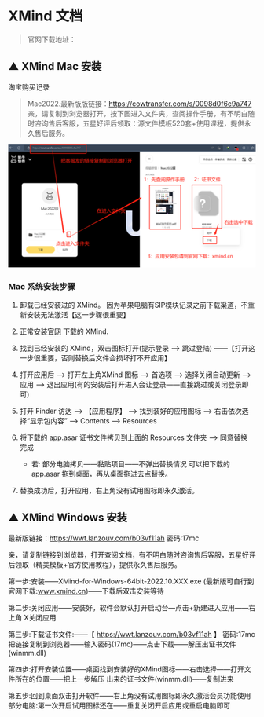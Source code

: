 # XMind 文档


> 官网下载地址：




## ▲ XMind Mac 安装
淘宝购买记录

> Mac2022.最新版版链接：https://cowtransfer.com/s/0098d0f6c9a747 亲，请复制到浏览器打开，按下图进入文件夹，查阅操作手册，有不明白随时咨询售后客服，五星好评后领取：源文件模板520套+使用课程，提供永久售后服务。

![IMG_1776](readme.assets/IMG_1776.PNG)



### Mac 系统安装步骤

1. 卸载已经安装过的 XMind。 因为苹果电脑有SIP模块记录之前下载渠道，不重新安装无法激活【这一步骤很重要】

2. 正常安装[官网](xmind.cn) 下载的 XMind.

3. 找到已经安装的 XMind，双击图标打开(提示登录 --> 跳过登陆) ——【打开这一步很重要，否则替换后文件会损坏打不开应用】

4. 打开应用后 --> 打开左上角XMind 图标 --> 首选项 --> 选择关闭自动更新 --> 应用  --> 退出应用(有的安装后打开进入会让登录——直接跳过或关闭登录即可)

5. 打开 Finder 访达 --> 【应用程序】 --> 找到装好的应用图标 --> 右击依次选择“显示包内容” --> Contents --> Resources

6. 将下载的 app.asar 证书文件拷贝到上面的 Resources 文件夹 --> 同意替换 完成 
    - 若: 部分电脑拷贝——黏贴项目——不弹出替换情况 可以把下载的 app.asar 拖到桌面，再从桌面拖进去点替换。

7. 替换成功后，打开应用，右上角没有试用图标即永久激活。    


## ▲ XMind Windows 安装

最新版链接：https://wwt.lanzouv.com/b03vf11ah 密码:17mc

亲，请复制链接到浏览器，打开查阅文档，有不明白随时咨询售后客服，五星好评后领取（精美模板+官方使用教程），提供永久售后服务。

第一步:安装——XMind-for-Windows-64bit-2022.10.XXX.exe (最新版可自行到官网下载:www.xmind.cn)——下载后双击安装等待 

第二步:关闭应用——安装好，软件会默认打开启动台—点击+新建进入应用——右上角 X关闭应用 

第三步:下载证书文件:——【 https://wwt.lanzouv.com/b03vf11ah 】 密码:17mc 把链接复制到浏览器——输入密码(17mc)——点击下载——解压出证书文件(winmm.dll) 

第四步:打开安装位置——桌面找到安装好的XMind图标——右击选择——打开文件所在的位置——把上一步解压 出来的证书文件(winmm.dll)——复制进来

第五步:回到桌面双击打开软件——右上角没有试用图标即永久激活会员功能使用部分电脑:第一次开启试用图标还在——重复关闭开启应用或重启电脑即可
  






## 